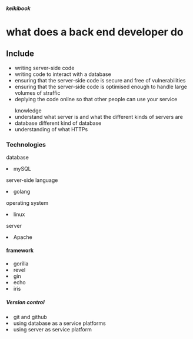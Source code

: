 <html>
<head>

</head>
<h6><b><i>keikibook</i></b></h6>
<h1><b>what does a back end developer do</b></h1>

<body>
<h2><b>Include</b></h2>
<nav>
	<ul>
		<li>writing server-side code</li>
		<li>writing code to interact with a database</li>
		<li>ensuring that the server-side code is secure and free of vulnerabilities</li>
		<li>ensuring that the server-side code is optimised enough to handle large volumes of straffic</li>
		<li>deplying the code online so that other people can use your service</li>
	</ul>
</nav>


<ul>knowledge
	<li>understand what server is and what the different kinds of servers are</li>
	<li>database different kind of database</li>
	<li>understanding of what HTTPs</li>
</ul>

<h3><b>Technologies</b></h3>
<p>database</p>
<li>mySQL</li>

<p>server-side language</p>
<li>golang</li>

<p>operating system</p>
<li>linux</li>

<p>server</p>
<li>Apache</li>

<h4><b>framework</b></h4>
<li>gorilla</li>
<li>revel</li>
<li>gin</li>
<li>echo</li>
<li>iris</li>
<h5><b>Version control</b></h5>
<li>git and github</li>
<li>using database as a service platforms</li>
<li>using server as service platform</li>
</body>
</html>

